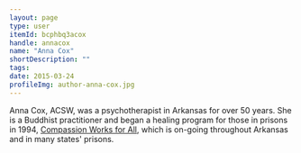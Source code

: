 ```yaml
---
layout: page
type: user
itemId: bcphbq3acox
handle: annacox
name: "Anna Cox"
shortDescription: ""
tags:
date: 2015-03-24
profileImg: author-anna-cox.jpg
---
```


Anna Cox, ACSW,  was a psychotherapist in Arkansas for over 50 years. She is a Buddhist practitioner and began a healing program for those in prisons in 1994, [Compassion Works for All](https://www.alignable.com/little-rock-ar/compassion-works-for-all), which is on-going throughout Arkansas and in many states' prisons. 

